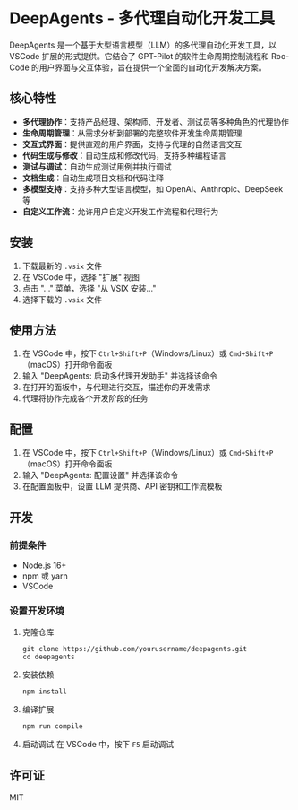 # DeepAgents - 多代理自动化开发工具

DeepAgents 是一个基于大型语言模型（LLM）的多代理自动化开发工具，以 VSCode 扩展的形式提供。它结合了 GPT-Pilot 的软件生命周期控制流程和 Roo-Code 的用户界面与交互体验，旨在提供一个全面的自动化开发解决方案。

## 核心特性

- **多代理协作**：支持产品经理、架构师、开发者、测试员等多种角色的代理协作
- **生命周期管理**：从需求分析到部署的完整软件开发生命周期管理
- **交互式界面**：提供直观的用户界面，支持与代理的自然语言交互
- **代码生成与修改**：自动生成和修改代码，支持多种编程语言
- **测试与调试**：自动生成测试用例并执行调试
- **文档生成**：自动生成项目文档和代码注释
- **多模型支持**：支持多种大型语言模型，如 OpenAI、Anthropic、DeepSeek 等
- **自定义工作流**：允许用户自定义开发工作流程和代理行为

## 安装

1. 下载最新的 `.vsix` 文件
2. 在 VSCode 中，选择 "扩展" 视图
3. 点击 "..." 菜单，选择 "从 VSIX 安装..."
4. 选择下载的 `.vsix` 文件

## 使用方法

1. 在 VSCode 中，按下 `Ctrl+Shift+P`（Windows/Linux）或 `Cmd+Shift+P`（macOS）打开命令面板
2. 输入 "DeepAgents: 启动多代理开发助手" 并选择该命令
3. 在打开的面板中，与代理进行交互，描述你的开发需求
4. 代理将协作完成各个开发阶段的任务

## 配置

1. 在 VSCode 中，按下 `Ctrl+Shift+P`（Windows/Linux）或 `Cmd+Shift+P`（macOS）打开命令面板
2. 输入 "DeepAgents: 配置设置" 并选择该命令
3. 在配置面板中，设置 LLM 提供商、API 密钥和工作流模板

## 开发

### 前提条件

- Node.js 16+
- npm 或 yarn
- VSCode

### 设置开发环境

1. 克隆仓库
   ```
   git clone https://github.com/yourusername/deepagents.git
   cd deepagents
   ```

2. 安装依赖
   ```
   npm install
   ```

3. 编译扩展
   ```
   npm run compile
   ```

4. 启动调试
   在 VSCode 中，按下 `F5` 启动调试

## 许可证

MIT